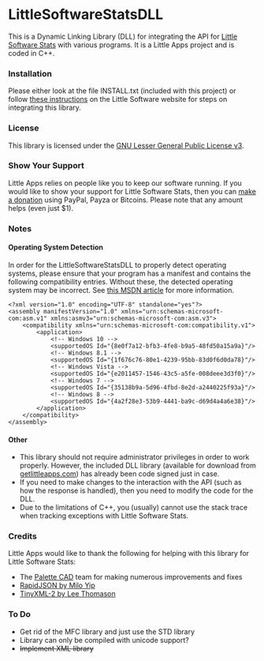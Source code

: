 # LittleSoftwareStatsDLL
This is a Dynamic Linking Library (DLL) for integrating the API for [Little Software Stats](https://github.com/little-apps/little-software-stats) with various programs. It is a Little Apps project and is coded in C++. 

### Installation ###
Please either look at the file INSTALL.txt (included with this project) or follow [these instructions](http://little-software-stats.com/docs/libraries/cplusplus-windows/) on the Little Software website for steps on integrating this library.

### License ###
This library is licensed under the [GNU Lesser General Public License v3](http://www.gnu.org/copyleft/lesser.html).

### Show Your Support ###
Little Apps relies on people like you to keep our software running. If you would like to show your support for Little Software Stats, then you can [make a donation](https://www.little-apps.com/?donate) using PayPal, Payza or Bitcoins. Please note that any amount helps (even just $1). 

### Notes ###
#### Operating System Detection ####
In order for the LittleSoftwareStatsDLL to properly detect operating systems, please ensure that your program has a manifest and contains the following compatibility entries. Without these, the detected operating system may be incorrect. See [this MSDN article](https://msdn.microsoft.com/en-us/library/windows/desktop/dn481241%28v=vs.85%29.aspx) for more information.

    <?xml version="1.0" encoding="UTF-8" standalone="yes"?>
    <assembly manifestVersion="1.0" xmlns="urn:schemas-microsoft-com:asm.v1" xmlns:asmv3="urn:schemas-microsoft-com:asm.v3">
        <compatibility xmlns="urn:schemas-microsoft-com:compatibility.v1"> 
            <application>
                <!-- Windows 10 -->
                <supportedOS Id="{8e0f7a12-bfb3-4fe8-b9a5-48fd50a15a9a}"/>
                <!-- Windows 8.1 -->
                <supportedOS Id="{1f676c76-80e1-4239-95bb-83d0f6d0da78}"/>
                <!-- Windows Vista -->
                <supportedOS Id="{e2011457-1546-43c5-a5fe-008deee3d3f0}"/> 
                <!-- Windows 7 -->
                <supportedOS Id="{35138b9a-5d96-4fbd-8e2d-a2440225f93a}"/>
                <!-- Windows 8 -->
                <supportedOS Id="{4a2f28e3-53b9-4441-ba9c-d69d4a4a6e38}"/>
            </application> 
        </compatibility>
    </assembly>

#### Other ####
 - This library should not require administrator privileges in order to work properly. However, the included DLL library (available for download from [getlittleapps.com](https://getlittleapps.com/little-software-stats/libraries/)) has already been code signed just in case.
 - If you need to make changes to the interaction with the API (such as how the response is handled), then you need to modify the code for the DLL.
 - Due to the limitations of C++, you (usually) cannot use the stack trace when tracking exceptions with Little Software Stats.
 
### Credits ###
Little Apps would like to thank the following for helping with this library for Little Software Stats:

 - The [Palette CAD](http://palettecad.com/) team for making numerous improvements and fixes
 - [RapidJSON by Milo Yip](https://github.com/miloyip/rapidjson)
 - [TinyXML-2 by Lee Thomason](https://github.com/leethomason/tinyxml2/)

### To Do ###
 - Get rid of the MFC library and just use the STD library
 - Library can only be compiled with unicode support?
 - ~~Implement XML library~~